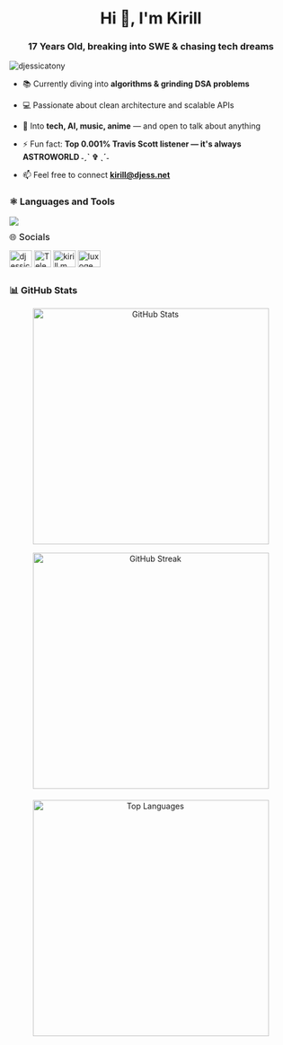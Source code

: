 <h1 align="center">Hi 👋, I'm Kirill</h1>
<h3 align="center">17 Years Old, breaking into SWE & chasing tech dreams</h3>

<p align="left"> <img src="https://komarev.com/ghpvc/?username=djessicatony&label=Profile%20views&color=0e75b6&style=flat" alt="djessicatony" /> </p>

- 📚 Currently diving into **algorithms & grinding DSA problems**

- 💻 Passionate about clean architecture and scalable APIs

- 💬 Into **tech, AI, music, anime** — and open to talk about anything

- ⚡ Fun fact: **Top 0.001% Travis Scott listener — it's always ASTROWORLD ˗ˏˋ ✞ ˎˊ˗**

- 📫 Feel free to connect **kirill@djess.net**

<h3>⚛️ Languages and Tools</h3>
<img src="https://skillicons.dev/icons?i=html,css,js,react,tailwindcss,figma,java,spring,hibernate,python,postgres,docker,git" />

<h3 style="font-size: 16px; font-weight: 500; margin: 0; padding-top: 10px;">🌐 Socials</h3>
<p align="left">
<a href="https://x.com/djessicatony" target="blank"><img align="center" src="https://raw.githubusercontent.com/rahuldkjain/github-profile-readme-generator/master/src/images/icons/Social/twitter.svg" alt="djessicatony" height="30" width="40" /></a>
<a href="https://t.me/luxoqe" target="blank"><img align="center" src="https://img.icons8.com/color/48/000000/telegram-app--v1.png" alt="Telegram" height="30" width="30"/></a>
<a href="https://linkedin.com/in/kirill-ml" target="blank"><img align="center" src="https://raw.githubusercontent.com/rahuldkjain/github-profile-readme-generator/master/src/images/icons/Social/linked-in-alt.svg" alt="kirill m" height="30" width="40" /></a>
<a href="https://instagram.com/luxoqe" target="blank"><img align="center" src="https://raw.githubusercontent.com/rahuldkjain/github-profile-readme-generator/master/src/images/icons/Social/instagram.svg" alt="luxoqe" height="30" width="40" /></a>
</p>

<h3 align="left" style="margin-top: 30px;">📊 GitHub Stats</h3>
<div align="center" style="display: flex; justify-content: center; gap: 15px; flex-wrap: wrap;">
  <img src="https://github-readme-stats.vercel.app/api?username=djessicatony&show_icons=true&theme=tokyonight&hide_border=true&card_width=420" 
       alt="GitHub Stats" width="420"/>
  <img src="https://github-readme-streak-stats.herokuapp.com/?user=djessicatony&theme=tokyonight&hide_border=true" 
       alt="GitHub Streak" width="420"/>
</div>
<div align="center" style="margin-top: 20px;">
  <img src="https://github-readme-stats.vercel.app/api/top-langs/?username=djessicatony&layout=compact&theme=tokyonight&hide_border=true&card_width=420" 
       alt="Top Languages" width="420"/>
</div>
